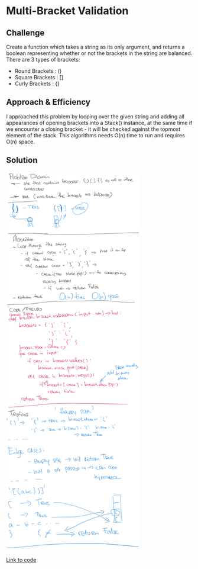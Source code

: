 # Multi-Bracket Validation

## Challenge

Create a function which takes a string as its only argument, and returns a boolean representing whether or not the brackets in the string are balanced. There are 3 types of brackets:
- Round Brackets : ()
- Square Brackets : []
- Curly Brackets : {}

## Approach & Efficiency
I approached this problem by looping over the given string and adding all appearances of opening brackets into a Stack() instance, at the same time if we encounter a closing bracket - it will be checked against the topmost element of the stack.
This algorithms needs O(n) time to run and requires O(n) space.


## Solution

<img src="../../assets/multi_bracket_validation.png" alt="Whiteboard Solution" style="max-width:100%;">

<a href="../../challenges/multi_bracket_validation/multi_bracket_validation.py">Link to code</a>
